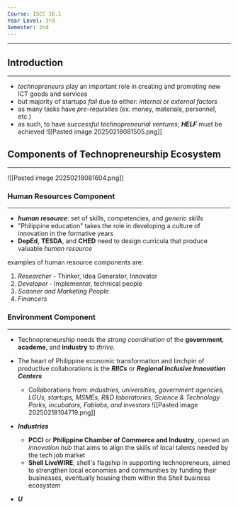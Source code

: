 ```yaml
---
Course: ISCC 16.1
Year Level: 3rd
Semester: 2nd
---
```

---
## Introduction
---
- *technopreneurs* play an important role in creating and promoting new ICT goods and services
- but majority of startups *fail* due to either: *internal* or *external factors*
- as many tasks have *pre-requisites* (ex. money, materials, personnel, etc.)
- as such, to have *successful technopreneurial ventures*; ***HELF*** must be achieved
![[Pasted image 20250218081505.png]]

## Components of Technopreneurship Ecosystem
---
![[Pasted image 20250218081604.png]]

### Human Resources Component
---
- ***human resource***: set of skills, competencies, and *generic skills*
- "Philippine education" takes the role in developing a culture of innovation in the formative years
- **DepEd**, **TESDA**, and **CHED** need to design curricula that produce valuable *human resource*

examples of human resource components are:
1. *Researcher* - Thinker, Idea Generator, Innovator
2. *Developer* - Implementor, technical people
3. *Scanner and Marketing People*
4. *Financers*

### Environment Component
---
- Technopreneurship needs the *strong coordination* of the **government**, **academe**, and **industry** to *thrive*.
- The heart of Philippine economic transformation and linchpin of productive collaborations is the ***RIICs*** or ***Regional Inclusive Innovation Centers***
	- Collaborations from: *industries, universities, government agencies, LGUs, startups, MSMEs, R&D laboratories, Science & Technology Parks, incubators, Fablabs, and investors*
![[Pasted image 20250218104719.png]]

- ***Industries***
	- **PCCI** or **Philippine Chamber of Commerce and Industry**, opened an *innovation hub* that aims to align the skills of local talents needed by the tech job market
	- **Shell LiveWIRE**, shell's flagship in supporting technopreneurs, aimed to strengthen local economies and communities by funding their businesses, eventually housing them within the Shell business ecosystem
- ***U***